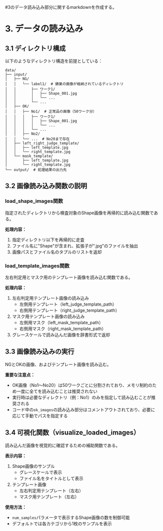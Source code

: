 #3のデータ読み込み部分に関するmarkdownを作成する。

# 3. データの読み込み

## 3.1 ディレクトリ構成
以下のようなディレクトリ構造を前提としている：

```
data/
├── input/
│   ├── NG/
│   │   └── label1/  # 鋳巣の画像が格納されているディレクトリ
│   │       ├── ワーク1/
│   │       │   ├── Shape_001.jpg
│   │       │   └── ...
│   │       └── ...
│   ├── OK/
│   │   ├── No1/  # 正常品の画像（50ワーク分）
│   │   │   ├── ワーク1/
│   │   │   │   ├── Shape_001.jpg
│   │   │   │   └── ...
│   │   │   └── ...
│   │   ├── No2/
│   │   └── ...  # No20まで存在
│   ├── left_right_judge_template/
│   │   ├── left_template.jpg
│   │   └── right_template.jpg
│   └── mask_template/
│       ├── left_template.jpg
│       └── right_template.jpg
└── output/  # 処理結果の出力先
```

## 3.2 画像読み込み関数の説明

### load_shape_images関数
指定されたディレクトリから検査対象のShape画像を再帰的に読み込む関数である。

**処理内容：**
1. 指定ディレクトリ以下を再帰的に走査
2. ファイル名に"Shape"が含まれ、拡張子が".jpg"のファイルを抽出
3. 画像パスとファイル名のタプルのリストを返却

### load_template_images関数
左右判定用とマスク用のテンプレート画像を読み込む関数である。

**処理内容：**
1. 左右判定用テンプレート画像の読み込み
   - 左側用テンプレート（left_judge_template_path）
   - 右側用テンプレート（right_judge_template_path）
2. マスク用テンプレート画像の読み込み
   - 左側用マスク（left_mask_template_path）
   - 右側用マスク（right_mask_template_path）
3. グレースケールで読み込んだ画像を辞書形式で返却

## 3.3 画像読み込みの実行
NGとOKの画像、およびテンプレート画像を読み込む。

**重要な注意点：**
- OK画像（No1～No20）は50ワークごとに分割されており、メモリ制約のため一度に全てを読み込むことは推奨されない
- 実行時は必要なディレクトリ（例：No1）のみを指定して読み込むことが推奨される
- コード中の`ok_images`の読み込み部分はコメントアウトされており、必要に応じて手動でパスを指定する

## 3.4 可視化関数（visualize_loaded_images）
読み込んだ画像を視覚的に確認するための補助関数である。

**表示内容：**
1. Shape画像のサンプル
   - グレースケールで表示
   - ファイル名をタイトルとして表示
2. テンプレート画像
   - 左右判定用テンプレート（左右）
   - マスク用テンプレート（左右）

**使用方法：**
- `num_samples`パラメータで表示するShape画像の数を制御可能
- デフォルトでは各カテゴリから1枚のサンプルを表示
